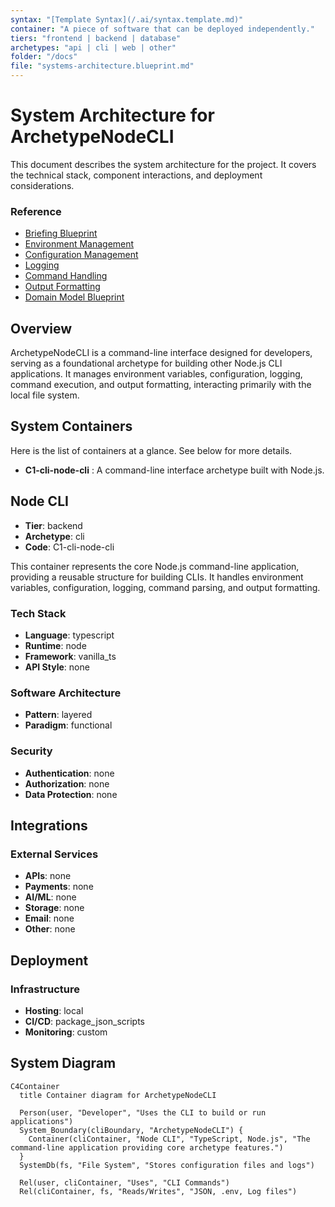 ```yaml
---
syntax: "[Template Syntax](/.ai/syntax.template.md)"
container: "A piece of software that can be deployed independently."
tiers: "frontend | backend | database"
archetypes: "api | cli | web | other"
folder: "/docs"
file: "systems-architecture.blueprint.md"
---
```


# System Architecture for **ArchetypeNodeCLI**

This document describes the system architecture for the project.
It covers the technical stack, component interactions, and deployment considerations.

### Reference

- [Briefing Blueprint](/docs/briefing.blueprint.md)
-  [Environment Management](/docs/f1-environment-management.blueprint.md)
-  [Configuration Management](/docs/f2-configuration-management.blueprint.md)
-  [Logging](/docs/f3-logging.blueprint.md)
-  [Command Handling](/docs/f4-command-handling.blueprint.md)
-  [Output Formatting](/docs/f5-output-formatting.blueprint.md)
- [Domain Model Blueprint](/docs/domain-model.blueprint.md)

## Overview

ArchetypeNodeCLI is a command-line interface designed for developers, serving as a foundational archetype for building other Node.js CLI applications. It manages environment variables, configuration, logging, command execution, and output formatting, interacting primarily with the local file system.

## System Containers

Here is the list of containers at a glance. See below for more details.

- **C1-cli-node-cli** : A command-line interface archetype built with Node.js.

## Node CLI

- **Tier**: backend
- **Archetype**: cli
- **Code**: C1-cli-node-cli

This container represents the core Node.js command-line application, providing a reusable structure for building CLIs. It handles environment variables, configuration, logging, command parsing, and output formatting.

### Tech Stack

- **Language**: typescript
- **Runtime**: node
- **Framework**: vanilla_ts
- **API Style**: none

### Software Architecture

- **Pattern**: layered
- **Paradigm**: functional

### Security

- **Authentication**: none
- **Authorization**: none
- **Data Protection**: none

## Integrations

### External Services

- **APIs**: none
- **Payments**: none
- **AI/ML**: none
- **Storage**: none
- **Email**: none
- **Other**: none

## Deployment

### Infrastructure

- **Hosting**: local
- **CI/CD**: package_json_scripts
- **Monitoring**: custom

## System Diagram

```mermaid
C4Container
  title Container diagram for ArchetypeNodeCLI

  Person(user, "Developer", "Uses the CLI to build or run applications")
  System_Boundary(cliBoundary, "ArchetypeNodeCLI") {
    Container(cliContainer, "Node CLI", "TypeScript, Node.js", "The command-line application providing core archetype features.")
  }
  SystemDb(fs, "File System", "Stores configuration files and logs")

  Rel(user, cliContainer, "Uses", "CLI Commands")
  Rel(cliContainer, fs, "Reads/Writes", "JSON, .env, Log files")

```
